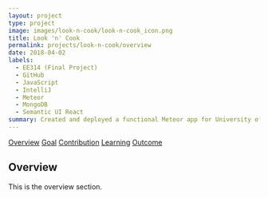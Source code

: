 ```yaml
---
layout: project
type: project
image: images/look-n-cook/look-n-cook_icon.png
title: Look 'n' Cook
permalink: projects/look-n-cook/overview
date: 2018-04-02
labels:
  - EE314 (Final Project)
  - GitHub
  - JavaScript
  - IntelliJ
  - Meteor
  - MongoDB
  - Semantic UI React
summary: Created and deployed a functional Meteor app for University of Hawaii students to share recipes with each other.
---
```


<div class="ui five item menu">
  <a href="/projects/look-n-cook/overview" class="active item">Overview</a>
  <a href="/projects/look-n-cook/goals" class="item">Goal</a>
  <a href="/projects/tipcalculator" class="item">Contribution</a>
  <a href="#learning" class="item">Learning</a>
  <a href="#outcome" class="item">Outcome</a>
</div>

<h2>Overview</h2>
<p>
This is the overview section.
</p>

